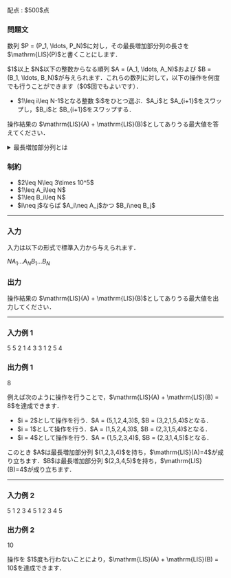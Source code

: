 
<div>

<span>

<span>

<p>
配点 : $500$点
</p>

<div>

<section>

### **問題文**

<p>
数列 $P = (P_1, \ldots, P_N)$に対し，その最長増加部分列の長さを $\mathrm{LIS}(P)$と書くことにします．
</p>

<p>
$1$以上 $N$以下の整数からなる順列 $A = (A_1, \ldots, A_N)$および $B = (B_1, \ldots, B_N)$が与えられます．これらの数列に対して，以下の操作を何度でも行うことができます（$0$回でもよいです）．
</p>

<ul>

<li>
$1\leq i\leq N-1$となる整数 $i$をひとつ選ぶ．$A_i$と $A_{i+1}$をスワップし，$B_i$と $B_{i+1}$をスワップする．
</li>

</ul>

<p>
操作結果の $\mathrm{LIS}(A) + \mathrm{LIS}(B)$としてありうる最大値を答えてください．
</p>

<details>

<summary>
最長増加部分列とは
</summary>

<p>
数列の部分列とは，数列から $0$個以上の要素を取り除いた後，残りの要素を元の順序で連結して得られる数列のことをいいます．
例えば，$(10,30)$は $(10,20,30)$の部分列ですが，$(20,10)$は $(10,20,30)$の部分列ではありません．

</p>

<p>
数列の最長増加部分列とは，数列の狭義単調増加な部分列のうち，長さが最大のもののことをいいます．

</p>

</details>

</section>

</div>

<div>

<section>

### **制約**

<ul>

<li>
$2\leq N\leq 3\times 10^5$
</li>

<li>
$1\leq A_i\leq N$
</li>

<li>
$1\leq B_i\leq N$
</li>

<li>
$i\neq j$ならば $A_i\neq A_j$かつ $B_i\neq B_j$
</li>

</ul>

</section>

</div>

---

<div>

<div>

<section>

### **入力**

<p>
入力は以下の形式で標準入力から与えられます．
</p>

<div>

$N$$A_1$$\ldots$$A_N$$B_1$$\ldots$$B_N$
</div>

</section>

</div>

<div>

<section>

### **出力**

<p>
操作結果の $\mathrm{LIS}(A) + \mathrm{LIS}(B)$としてありうる最大値を出力してください．
</p>

</section>

</div>

</div>

---

<div>

<section>

### **入力例 1**

<div>

5
5 2 1 4 3
3 1 2 5 4

</div>

</section>

</div>

<div>

<section>

### **出力例 1**

<div>

8

</div>

<p>
例えば次のように操作を行うことで，$\mathrm{LIS}(A) + \mathrm{LIS}(B) = 8$を達成できます．
</p>

<ul>

<li>
$i = 2$として操作を行う．$A = (5,1,2,4,3)$, $B = (3,2,1,5,4)$となる．
</li>

<li>
$i = 1$として操作を行う．$A = (1,5,2,4,3)$, $B = (2,3,1,5,4)$となる．
</li>

<li>
$i = 4$として操作を行う．$A = (1,5,2,3,4)$, $B = (2,3,1,4,5)$となる．
</li>

</ul>

<p>
このとき $A$は最長増加部分列 $(1,2,3,4)$を持ち，$\mathrm{LIS}(A)=4$が成り立ちます．$B$は最長増加部分列 $(2,3,4,5)$を持ち，$\mathrm{LIS}(B)=4$が成り立ちます．
</p>

</section>

</div>

---

<div>

<section>

### **入力例 2**

<div>

5
1 2 3 4 5
1 2 3 4 5

</div>

</section>

</div>

<div>

<section>

### **出力例 2**

<div>

10

</div>

<p>
操作を $1$度も行わないことにより，$\mathrm{LIS}(A) + \mathrm{LIS}(B) = 10$を達成できます．
</p>

</section>

</div>

</span>

</span>

</div>
